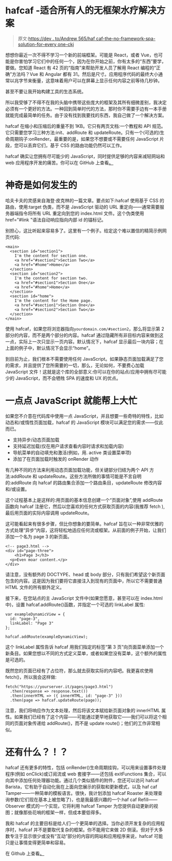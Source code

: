 # hafcaf -适合所有人的无框架水疗解决方案

> 原文:[https://dev . to/Andrew 565/haf caf-the-no-framework-spa-solution-for-every one-ckj](https://dev.to/andrew565/hafcaf-the-no-framework-spa-solution-for-everyone-ckj)

想想你最近一次不得不学习一个新的前端框架。可能是 React，或者 Vue，也可能是你害怕学习它们中的任何一个，因为在你开始之前，你有太多的“东西”要学，要做。您知道 React 有 42 页的“指南”来帮助开发人员了解用 React 编程的“正确”方法吗？Vue 和 Angular 都有 31。然后是尺寸。应用程序代码的最终大小通常以兆字节来衡量，这意味着用户可以在屏幕上显示任何内容之前等待几秒钟。

甚至不要让我开始构建工具的生态系统。

所以我受够了不得不在我的头脑中携带这些庞大的框架及其所有细微差别，我决定必须有一个更好的方法。一种回到简单时代的方法，那时你不需要手边有一本手册就能完成最简单的任务。由于没有找到我要找的东西，我自己做了一个解决方案。

hafcaf 在缩小和压缩后的重量不到 1KB。它只有两页文档:一个教程和 API 规范。它只需要您学习三种方法:init、addRoute 和 updateRoute。只有一个(可选的)生命周期钩子:onRender。最重要的是，如果您不想要或不需要任何 JavaScript 片段，您可以丢弃它们，基于 CSS 的路由功能仍然可以工作。

hafcaf 确实让您拥有尽可能少的 JavaScript，同时提供足够的内容来减轻网站和 web 应用程序开发的痛苦。你可以在 GitHub 上查看[。](https://github.com/andrew565/hafcaf)

# [](#how-the-magic-happens)神奇是如何发生的

哈夫卡夫的灵感来自海登·皮克林的一篇文章。要点如下:hafcaf 使用基于 CSS 的路由，使用:target 伪类，而不是 JavaScript 驱动的 URL 重定向——通常需要服务器端指令将所有 URL 重定向到您的 index.html 文件。这个伪类使用 href="#link "语法自动响应指向内部 id 的锚标记。

别担心，这比听起来容易多了。这里有一个例子。给定这个难以置信的精简示例网页代码:

```
<main>
  <section id="section1">
    I'm the content for section one.
    <a href="#section2">Section Two</a>
    <a href="#home">Home</a>
  </section>
  <section id="section2">
    I'm the content for section two.
    <a href="#section1">Section One</a>
    <a href="#home">Home</a>
  </section>
  <section id="home">
    I'm the content for the Home page.
    <a href="#section1">Section One</a>
    <a href="#section2">Section Two</a>
  </section>
</main> 
```

使用 hafcaf，如果您将浏览器指向`yourdomain.com/#section2`，那么将显示第 2 部分的内容，而不是两个部分的内容。hafcaf 通过隐藏所有非目标内容来做到这一点，实际上一次只显示一页内容。默认情况下，hafcaf 显示最后一块内容；在上面的例子中，默认情况下会显示“home”。

到目前为止，我们根本不需要使用任何 JavaScript。如果静态页面加载满足了您的需求，并且提供了您所需要的一切，那么，无论如何，不要费心加载 JavaScript 文件！这就是这个库的全部意义:你可以在你的站点/应用中拥有尽可能少的 JavaScript，而不会牺牲 SPA 的速度和 UX 的优点。

# 一点点 JavaScript 就能帮上大忙

如果您不介意在代码库中使用一点 JavaScript，并且想要一些奇特的特性，比如动态和/或惰性页面加载，hafcaf 的 JavaScript 模块可以满足您的需求——仅此而已。

*   支持异步/动态页面加载
*   支持延迟加载(仅在用户请求查看内容时请求和加载内容)
*   导航菜单的自动填充和激活(例如，用. active 类设置菜单项)
*   添加了在页面加载时触发的 onRender 动作

有几种不同的方法来利用动态页面加载功能，但关键部分归结为两个 API 方法:addRoute 和 updateRoute。这些方法所做的事情可能是不言自明的:addRoute 向 hafcaf 的路由集合添加一个路由条目，updateRoute 修改内容和/或设置。

这个过程基本上是这样的:用页面的基本信息创建一个“页面对象”,使用 addRoute 函数向 hafcaf 注册它，然后以您喜欢的任何方式获取页面的内容(我推荐 fetch ),最后用页面的实际内容调用 updateRoute。

这可能看起来有很多步骤，但比你想象的要简单。hafcaf 旨在以一种非常优雅的方式处理“异步”内容，这将轻松地适应任何流或框架。从前面的例子开始，让我们添加一个名为 page 3 的新页面。

```
<!-- page3.html -->
<div id="page-three">
    <h1>Page 3</h3>
  <p>Even moar content.</p>
</div> 
```

请注意，没有额外的 DOCTYPE、head 或 body 部分，只有我们希望这个新页面包含的内容。这是因为我们要将它直接注入到现有的页面中，所以它不需要普通 HTML 文件的所有额外定义。

接下来，在您站点的主 JavaScript 文件中(如果您愿意，甚至可以在 index.html 中)，设置 hafcaf.addRoute()函数，并指定一个可选的 linkLabel 属性:

```
var exampleDynamicView = {
  id: "page-3",
  linkLabel: "Page 3"
};

hafcaf.addRoute(exampleDynamicView); 
```

这个 linkLabel 属性告诉 hafcaf 用我们指定的标签“第 3 页”向页面菜单添加一个新条目。如果您想以不同的方式定义菜单，或者如果您没有菜单，这个额外的属性是可选的。

既然您的页面已经有了占位符，那么就去获取实际的内容吧。我更喜欢使用 fetch()，所以我会这样做:

```
fetch("https://yourserver.it/pages/page3.html")
  .then(response => response.text())
  .then(innerHTML => ({ innerHTML, id: "page-3" }))
  .then(page => hafcaf.updateRoute(page)); 
```

注意，我们将响应作为文本处理，然后将该文本赋给新页面对象的 innerHTML 属性。如果我们已经有了这个内容——可能通过更早地获取它——我们可以将这个相同的页面对象传递给 addRoute()，而不是 update route()；他们的工作非常相似。

# [](#what-else)还有什么？！？

hafcaf 还有更多的特性，包括 onRender()生命周期挂钩，可以用来设置事件处理程序(例如 onClick)或订阅流或 web 套接字——还包括 exitFunctions 集合，可以向其中添加任何处理器功能。通过几个类似插件的附件，您还可以访问 hafcaf Barista，它有助于自动化我在上面向您展示的获取和更新模式，以及 haf caf Tamper——一种简单的模板语言。很快，我计划添加 hafcaf Roaster 来处理查询参数(它们现在基本上被忽略了)，也是我最感兴趣的一个:haf caf Refill——Observer 模式的一个实现，它将利用 hafcaf Tamper 为您提供自动更新的视图；就像那些花哨的框架一样，但成本要低得多。

我和 hafcaf 的主要目标是给人们一个更简单的选择。当你必须开发复杂的应用程序时，hafcaf 并不是要取代复杂的框架。你不能用它来做 2D 侧滚。但对于大多数专注于显示很少或没有“互动”部分的内容的网站和应用程序来说，hafcaf 可能只是让事情变得更简单和容易。

在 Github 上查看[。](https://github.com/andrew565/hafcaf)